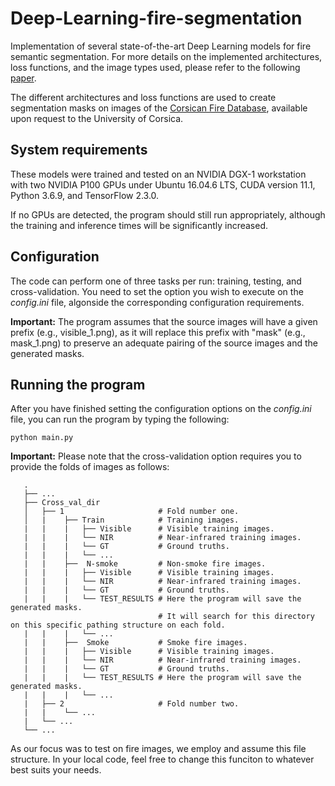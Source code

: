 # Deep-Learning-fire-segmentation
Implementation of several state-of-the-art Deep Learning models for fire semantic segmentation. For more details on the implemented architectures, loss functions, and the image types used, please refer to the following [paper](https://www.mdpi.com/2076-3417/11/15/7046).

The different architectures and loss functions are used to create segmentation masks on images of the [Corsican Fire Database](https://feuxdeforet.universita.corsica/article.php?id_art=2133&id_rub=572&id_menu=0&id_cat=0&id_site=33&lang=en), available upon request to the University of Corsica.

## System requirements

These models were trained and tested on an NVIDIA DGX-1 workstation with two NVIDIA P100 GPUs under Ubuntu 16.04.6 LTS, CUDA version 11.1, Python 3.6.9, and TensorFlow 2.3.0.

If no GPUs are detected, the program should still run appropriately, although the training and inference times will be significantly increased.

## Configuration

The code can perform one of three tasks per run: training, testing, and cross-validation. You need to set the option you wish to execute on the *config.ini* file, algonside the corresponding configuration requirements.

**Important:** The program assumes that the source images will have a given prefix (e.g., visible_1.png), as it will replace this prefix with "mask" (e.g., mask_1.png) to
preserve an adequate pairing of the source images and the generated masks.

## Running the program

After you have finished setting the configuration options on the *config.ini* file, you can run the program by typing the following:

```
python main.py
```

**Important:** Please note that the cross-validation option requires you to provide the folds of images as follows:

```
   .
   ├── ...
   ├── Cross_val_dir            
   │   ├── 1                     # Fold number one.
   │   |    ├── Train            # Training images.
   |   |    |   ├── Visible      # Visible training images.
   |   |    |   └── NIR          # Near-infrared training images.
   |   |    |   └── GT           # Ground truths.
   |   |    |   └── ...
   |   |    ├──  N-smoke         # Non-smoke fire images.
   |   |    |   ├── Visible      # Visible training images.
   |   |    |   └── NIR          # Near-infrared training images.
   |   |    |   └── GT           # Ground truths.
   |   |    |   └── TEST_RESULTS # Here the program will save the generated masks.
                                 # It will search for this directory on this specific pathing structure on each fold.
   |   |    |   └── ...
   |   |    ├──  Smoke           # Smoke fire images.
   |   |    |   ├── Visible      # Visible training images.
   |   |    |   └── NIR          # Near-infrared training images.
   |   |    |   └── GT           # Ground truths.
   |   |    |   └── TEST_RESULTS # Here the program will save the generated masks.
   |   |    |   └── ...
   |   ├── 2                     # Fold number two.
   |   |    └── ...
   |   └── ...
   └── ...
```

As our focus was to test on fire images, we employ and assume this file structure. In your local code, feel free to change this funciton to whatever best suits your needs.
